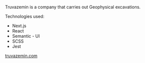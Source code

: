 Truvazemin is a company that carries out Geophysical excavations.

Technologies used:

-  Next.js
-  React
-  Semantic - UI
-  SCSS
-  Jest

[truvazemin.com](https://truvazemin.com)
